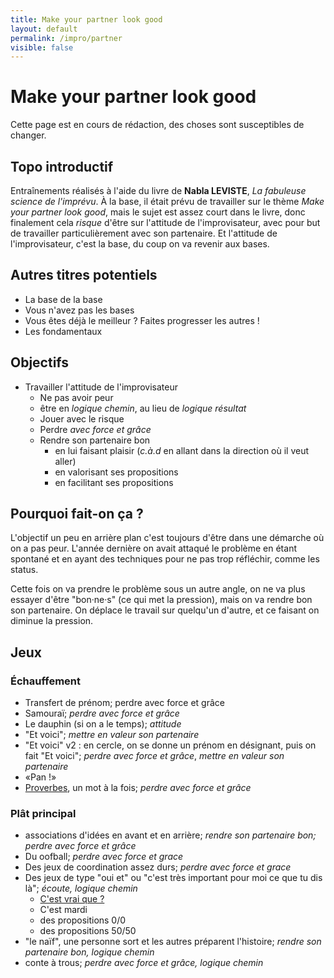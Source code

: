 ```yaml
---
title: Make your partner look good
layout: default
permalink: /impro/partner
visible: false
---
```


# Make your partner look good

Cette page est en cours de rédaction, des choses sont susceptibles de
changer.

## Topo introductif

Entraînements réalisés à l'aide du livre de **Nabla LEVISTE**, *La fabuleuse
science de l'imprévu*. À la base, il était prévu de travailler sur le thème
*Make your partner look good*, mais le sujet est assez court dans le livre, donc
finalement cela *risque* d'être sur l'attitude de l'improvisateur, avec pour but
de travailler particulièrement avec son partenaire. Et l'attitude de
l'improvisateur, c'est la base, du coup on va revenir aux bases.

## Autres titres potentiels

- La base de la base
- Vous n'avez pas les bases
- Vous êtes déjà le meilleur ? Faites progresser les autres !
- Les fondamentaux

## Objectifs

- Travailler l'attitude de l'improvisateur 
    - Ne pas avoir peur
    - être en *logique chemin*, au lieu de *logique résultat*
    - Jouer avec le risque
    - Perdre *avec force et grâce*
    - Rendre son partenaire bon
        - en lui faisant plaisir (*c.à.d* en allant dans la direction où il veut
          aller)
        - en valorisant ses propositions 
        - en facilitant ses propositions

## Pourquoi fait-on ça ?

L'objectif un peu en arrière plan c'est toujours d'être dans une démarche où on
a pas peur. L'année dernière on avait attaqué le problème en étant spontané et
en ayant des techniques pour ne pas trop réfléchir, comme les status.

Cette fois on va prendre le problème sous un autre angle, on ne va plus essayer
d'être "bon·ne·s" (ce qui met la pression), mais on va rendre bon son
partenaire. On déplace le travail sur quelqu'un d'autre, et ce faisant on diminue la pression.

## Jeux

### Échauffement 

- Transfert de prénom; perdre avec force et grâce
- Samouraï; *perdre avec force et grâce*
- Le dauphin (si on a le temps); *attitude*
- "Et voici"; *mettre en valeur son partenaire*
- "Et voici" v2 : en cercle, on se donne un prénom en désignant, puis on fait
  "Et voici"; *perdre avec force et grâce*, *mettre en valeur son partenaire*
- «Pan !»
- [Proverbes](http://improvencyclopedia.org/games//Word_at_a_time_proverb.html), un mot à la fois; *perdre avec force et grâce*

### Plât principal

- associations d'idées en avant et en arrière; *rendre son partenaire bon;
  perdre avec force et grâce*
- Du oofball; *perdre avec force et grace*
- Des jeux de coordination assez durs; *perdre avec force et grace*
- Des jeux de type "oui et" ou "c'est très important pour moi ce que tu dis là";
  *écoute, logique chemin*
    - [C'est vrai que ?](https://www.dramaction.qc.ca/fr/cest-vrai-que-2/)
    - C'est mardi
    - des propositions 0/0
    - des propositions 50/50
- "le naïf", une personne sort et les autres préparent l'histoire; *rendre son
  partenaire bon, logique chemin*
- conte à trous; *perdre avec force et grâce, logique chemin*

